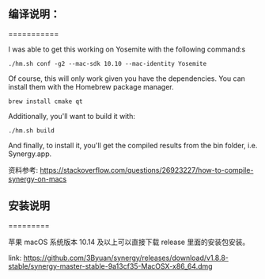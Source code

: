 ## 编译说明：
===========

I was able to get this working on Yosemite with the following command:s

```./hm.sh conf -g2 --mac-sdk 10.10 --mac-identity Yosemite```

Of course, this will only work given you have the dependencies. You can install them with the Homebrew package manager.

```brew install cmake qt```

Additionally, you'll want to build it with:

```./hm.sh build```

And finally, to install it, you'll get the compiled results from the bin folder, i.e. Synergy.app.

资料参考: https://stackoverflow.com/questions/26923227/how-to-compile-synergy-on-macs


## 安装说明
=========

苹果 macOS 系统版本 10.14 及以上可以直接下载 release 里面的安装包安装。

link: https://github.com/3Byuan/synergy/releases/download/v1.8.8-stable/synergy-master-stable-9a13cf35-MacOSX-x86_64.dmg
